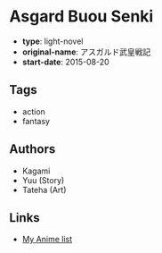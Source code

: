 # Asgard Buou Senki

-   **type**: light-novel
-   **original-name**: アスガルド武皇戦記
-   **start-date**: 2015-08-20

## Tags

-   action
-   fantasy

## Authors

-   Kagami
-   Yuu (Story)
-   Tateha (Art)

## Links

-   [My Anime list](https://myanimelist.net/manga/92409/Asgard_Buou_Senki)
